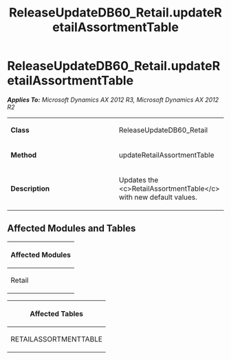 ﻿---
title: ReleaseUpdateDB60_Retail.updateRetailAssortmentTable
TOCTitle: ReleaseUpdateDB60_Retail.updateRetailAssortmentTable
ms:assetid: 2d567053-753b-627c-ac43-94d69915f9b9
ms:mtpsurl: https://msdn.microsoft.com/en-us/library/JJ735989(v=AX.60)
ms:contentKeyID: 49707407
ms.date: 05/18/2015
mtps_version: v=AX.60
---

# ReleaseUpdateDB60\_Retail.updateRetailAssortmentTable 


_**Applies To:** Microsoft Dynamics AX 2012 R3, Microsoft Dynamics AX 2012 R2_

<table>
<colgroup>
<col style="width: 50%" />
<col style="width: 50%" />
</colgroup>
<tbody>
<tr class="odd">
<td><p><strong>Class</strong></p></td>
<td><p>ReleaseUpdateDB60_Retail</p></td>
</tr>
<tr class="even">
<td><p><strong>Method</strong></p></td>
<td><p>updateRetailAssortmentTable</p></td>
</tr>
<tr class="odd">
<td><p><strong>Description</strong></p></td>
<td><p>Updates the &lt;c&gt;RetailAssortmentTable&lt;/c&gt; with new default values.</p></td>
</tr>
</tbody>
</table>


## Affected Modules and Tables

<table>
<colgroup>
<col style="width: 100%" />
</colgroup>
<thead>
<tr class="header">
<th><p>Affected Modules</p></th>
</tr>
</thead>
<tbody>
<tr class="odd">
<td><p>Retail</p></td>
</tr>
</tbody>
</table>


<table>
<colgroup>
<col style="width: 100%" />
</colgroup>
<thead>
<tr class="header">
<th><p>Affected Tables</p></th>
</tr>
</thead>
<tbody>
<tr class="odd">
<td><p>RETAILASSORTMENTTABLE</p></td>
</tr>
</tbody>
</table>

  


